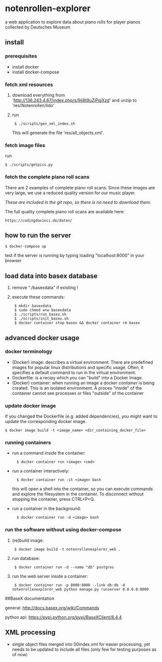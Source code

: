 # notenrollen-explorer
a web application to explore data about piano rolls for player pianos collected by Deutsches Museum


## install

### prerequisites

- install docker
- install docker-compose

### fetch xml resources

1. download everything from 'http://136.243.4.67/index.php/s/9jj8t9uZiPqjXzd' and unzip to 'res/Notenrollen/lido'

2. run 

		$ ./scripts/gen_xml_index.sh

	This will generate the file 'res/all_objects.xml'.

### fetch image files

run

	$ ./scripts/getpics.py

### fetch the complete piano roll scans

There are 2 examples of complete piano roll scans.
Since these images are very large, we use a reduced quality version for our music player.

*These are included in the git repo, so there is no need to download them.*

The full quality complete piano roll scans are available here:

	https://codingdavinci.de/daten/

## how to run the server

	$ docker-compose up

test if the server is running by typing loading "localhost:8000" in your browser

## load data into basex database

1. remove "./basexdata" if existing !

2. execute these commands:

		$ mkdir basexdata
		$ sudo chmod a+w basexdata
		$ ./scripts/run_basex.sh
		$ ./scripts/init_basex.sh
		$ docker container stop basex && docker container rm basex

## advanced docker usage

### docker terminology

* (Docker) image: describes a virtual environment. There are predefined images for popular linux distributions and specific usage. Often, it specifies a default command to run in the virtual environment.
* Dockerfile: is a recipy which you can "build" into a Docker Image.
* (Docker) container: when running an image a docker *container* is being created. This is an isolated environment. A proces "inside" of the container cannot see processes or files "outside" of the container

### update docker image

If you changed the Dockerfile (e.g. added dependencies), you might want to update the corresponding docker image.

	$ docker image build -t <image_name> <dir_containing_docker_file>

### running containers

* run a command inside the container:

		$ docker container run <image> <cmd>

* run a container interactively:

		$ docker container run -it <image> bash

	this will open a shell into the container, so you can execute commands and explore the filesystem in the container. To disconnect without stopping the container, press CTRL+P+Q.

* run a container in the background:

		$ docker container run -d <image> bash

### run the software without using docker-compose

1. (re)build image:

		$ docker image build -t notenrollenexplorer_web .

2. run database:

		$ docker container run -d --name "db" postgres

3. run the web server inside a container:

		$ docker container run -p 8000:8000 --link db:db -d notenrollenexplorer_web python manage.py runserver 0.0.0.0:8000


##BaseX documentation

general:
http://docs.basex.org/wiki/Commands

python api:
https://pypi.python.org/pypi/BaseXClient/8.4.4


## XML processing

- single object files merged into 00index.xml for easier processing, yet needs to be updated to include all files (only few for testing purposes as of now)
